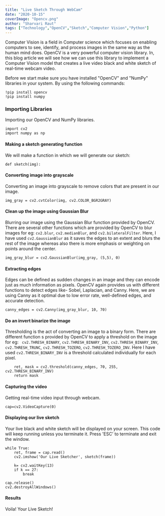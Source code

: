 ```yaml
---
title: "Live Sketch Through WebCam"
date: "2020-10-15"
coverImage: "Opencv.png"
author: "Sharvari Raut"
tags: ["Technology","OpenCV","Sketch","Computer Vision","Python"]
---
```


Computer Vision is a field in Computer science which focuses on enabling computers to see, identify, and process images in the same way as the human mind does. OpenCV is a very powerful computer vision library. In, this blog article we will see how we can use this library to implement a Computer Vision model that creates a live video black and white sketch of real-time webcam video.

Before we start make sure you have installed "OpenCV" and "NumPy" libraries in your system. By using the following commands:

```
!pip install opencv
!pip install numpy
```

### Importing Libraries
Importing our OpenCV and NumPy libraries.
```
import cv2
import numpy as np
```

#### Making a sketch generating function
We will make a function in which we will generate our sketch:
```
def sketch(img):
```
#### Converting image into grayscale
Converting an image into grayscale to remove colors that are present in our image.
 ```
img_gray = cv2.cvtColor(img, cv2.COLOR_BGR2GRAY)
```
#### Clean up the image using Gaussian Blur
Blurring our image using the Gaussian Blur function provided by OpenCV. There are several other functions which are provided by OpenCV to blur images for eg: ```cv2.blur```, ```cv2.medianBlur```, and ```cv2.bilateralFilter```. Here, I have used ```cv2.GaussianBlur``` as it saves the edges to an extent and blurs the rest of the image whereas also there is more emphasis or weighting on points around the center.
```
img_gray_blur = cv2.GaussianBlur(img_gray, (5,5), 0)
```
#### Extracting edges
Edges can be defined as sudden changes in an image and they can encode just as much information as pixels. OpenCV again provides us with different functions to detect edges like- Sobel, Laplacian, and Canny. Here, we are using Canny as it optimal due to low error rate, well-defined edges, and accurate detection.
```
canny_edges = cv2.Canny(img_gray_blur, 10, 70)
``` 
#### Do an invert binarize the image
Thresholding is the act of converting an image to a binary form. There are different function s provided by OpenCV to apply a threshold on the image for eg: ``` cv2.THRESH_BINARY```, ```cv2.THRESH_BINARY_INV```, ```cv2.THRESH_BINARY_INV```, ```cv2.THRESH_TRUNC```, ```cv2.THRESH_TOZERO```, ```cv2.THRESH_TOZERO_INV```. Here I have used ```cv2.THRESH_BINARY_INV``` is a threshold calculated individually for each pixel. 
```
    ret, mask = cv2.threshold(canny_edges, 70, 255, cv2.THRESH_BINARY_INV)
    return mask
```    
#### Capturing the video
Getting real-time video input through webcam.
```    
cap=cv2.VideoCapture(0)
```
#### Displaying our live sketch
Your live black and white sketch will be displayed on your screen. This code will keep running unless you terminate it. Press 'ESC' to terminate and exit the window.
```
while True:
    ret, frame = cap.read()
    cv2.imshow('Our Live Sketcher', sketch(frame))
    
    k= cv2.waitKey(13)
    if k == 27:
        break
        
cap.release()
cv2.destroyAllWindows()
```
#### Results
Voila! Your Live Sketch!<br>
